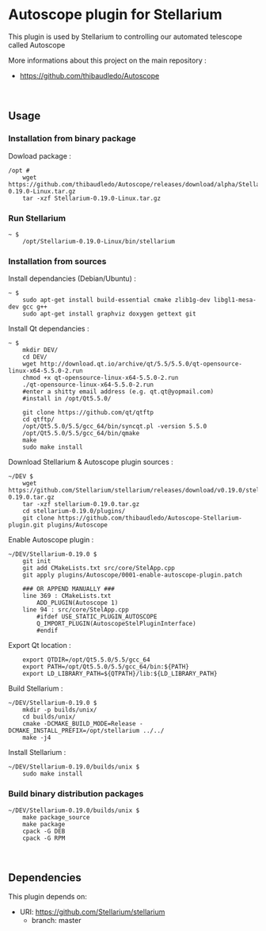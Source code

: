 # Autoscope plugin for Stellarium

This plugin is used by Stellarium to controlling our automated telescope called Autoscope

More informations about this project on the main repository :

- https://github.com/thibaudledo/Autoscope

<br>

## Usage

### Installation from binary package
Dowload package :

```
/opt #
    wget https://github.com/thibaudledo/Autoscope/releases/download/alpha/Stellarium-0.19.0-Linux.tar.gz
    tar -xzf Stellarium-0.19.0-Linux.tar.gz
```
  
### Run Stellarium

```
~ $
    /opt/Stellarium-0.19.0-Linux/bin/stellarium
```

### Installation from sources

Install dependancies (Debian/Ubuntu) :

```
~ $
    sudo apt-get install build-essential cmake zlib1g-dev libgl1-mesa-dev gcc g++
    sudo apt-get install graphviz doxygen gettext git
```

Install Qt dependancies :

```
~ $
    mkdir DEV/
    cd DEV/
    wget http://download.qt.io/archive/qt/5.5/5.5.0/qt-opensource-linux-x64-5.5.0-2.run
    chmod +x qt-opensource-linux-x64-5.5.0-2.run
    ./qt-opensource-linux-x64-5.5.0-2.run
    #enter a shitty email address (e.g. qt.qt@yopmail.com)
    #install in /opt/Qt5.5.0/

    git clone https://github.com/qt/qtftp
    cd qtftp/
    /opt/Qt5.5.0/5.5/gcc_64/bin/syncqt.pl -version 5.5.0
    /opt/Qt5.5.0/5.5/gcc_64/bin/qmake
    make
    sudo make install
```

Download Stellarium & Autoscope plugin sources :

```
~/DEV $
    wget https://github.com/Stellarium/stellarium/releases/download/v0.19.0/stellarium-0.19.0.tar.gz
    tar -xzf stellarium-0.19.0.tar.gz
    cd stellarium-0.19.0/plugins/
    git clone https://github.com/thibaudledo/Autoscope-Stellarium-plugin.git plugins/Autoscope
```

Enable Autoscope plugin :

```
~/DEV/Stellarium-0.19.0 $
    git init
    git add CMakeLists.txt src/core/StelApp.cpp
    git apply plugins/Autoscope/0001-enable-autoscope-plugin.patch

    ### OR APPEND MANUALLY ###
    line 369 : CMakeLists.txt
        ADD_PLUGIN(Autoscope 1)
    line 94 : src/core/StelApp.cpp
        #ifdef USE_STATIC_PLUGIN_AUTOSCOPE
        Q_IMPORT_PLUGIN(AutoscopeStelPluginInterface)
        #endif
```

Export Qt location :

```
    export QTDIR=/opt/Qt5.5.0/5.5/gcc_64
    export PATH=/opt/Qt5.5.0/5.5/gcc_64/bin:${PATH}
    export LD_LIBRARY_PATH=${QTPATH}/lib:${LD_LIBRARY_PATH}
```

Build Stellarium :

```
~/DEV/Stellarium-0.19.0 $
    mkdir -p builds/unix/
    cd builds/unix/
    cmake -DCMAKE_BUILD_MODE=Release -DCMAKE_INSTALL_PREFIX=/opt/stellarium ../../
    make -j4
```

Install Stellarium :

```
~/DEV/Stellarium-0.19.0/builds/unix $
    sudo make install
```

### Build binary distribution packages

```
~/DEV/Stellarium-0.19.0/builds/unix $
    make package_source
    make package
    cpack -G DEB
    cpack -G RPM
```

<br>

## Dependencies

This plugin depends on:

* URI: https://github.com/Stellarium/stellarium
  * branch: master

